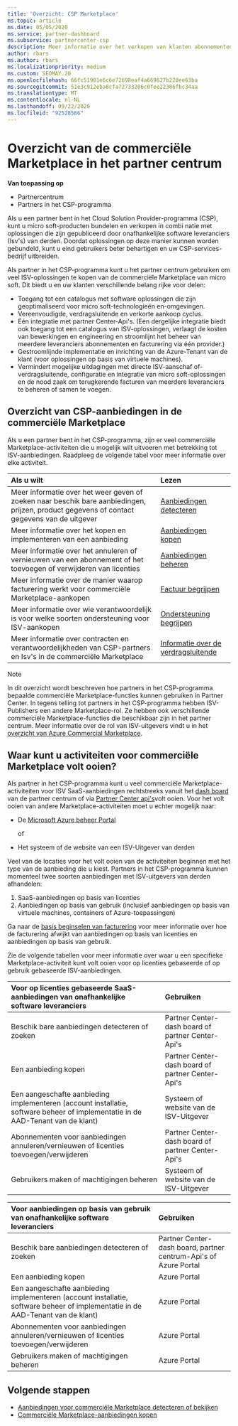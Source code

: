 ```yaml
---
title: 'Overzicht: CSP Marketplace'
ms.topic: article
ms.date: 05/05/2020
ms.service: partner-dashboard
ms.subservice: partnercenter-csp
description: Meer informatie over het verkopen van klanten abonnementen op SaaS-aanbiedingen (Software as a Service) van onafhankelijke software leveranciers (Isv's) in de Marketplace.
author: rbars
ms.author: rbars
ms.localizationpriority: medium
ms.custom: SEOMAY.20
ms.openlocfilehash: 66fc51901e6c6e72698eaf4a669627b228ee63ba
ms.sourcegitcommit: 51e3c912eba8cfa72733206c0fee22386fbc34aa
ms.translationtype: MT
ms.contentlocale: nl-NL
ms.lasthandoff: 09/22/2020
ms.locfileid: "92528566"
---
```

# <a name="overview-of-the-commercial-marketplace-in-partner-center"></a>Overzicht van de commerciële Marketplace in het partner centrum

**Van toepassing op**

- Partnercentrum
- Partners in het CSP-programma

Als u een partner bent in het Cloud Solution Provider-programma (CSP), kunt u micro soft-producten bundelen en verkopen in combi natie met oplossingen die zijn gepubliceerd door onafhankelijke software leveranciers (Isv's) van derden. Doordat oplossingen op deze manier kunnen worden gebundeld, kunt u eind gebruikers beter behartigen en uw CSP-services-bedrijf uitbreiden.

Als partner in het CSP-programma kunt u het partner centrum gebruiken om veel ISV-oplossingen te kopen van de commerciële Marketplace van micro soft. Dit biedt u en uw klanten verschillende belang rijke voor delen:

- Toegang tot een catalogus met software oplossingen die zijn geoptimaliseerd voor micro soft-technologieën en-omgevingen.
- Vereenvoudigde, verdragsluitende en verkorte aankoop cyclus.
- Eén integratie met partner Center-Api's. (Een dergelijke integratie biedt ook toegang tot een catalogus van ISV-oplossingen, verlaagt de kosten van bewerkingen en engineering en stroomlijnt het beheer van meerdere leveranciers abonnementen en facturering via één provider.)
- Gestroomlijnde implementatie en inrichting van de Azure-Tenant van de klant (voor oplossingen op basis van virtuele machines).
- Vermindert mogelijke uitdagingen met directe ISV-aanschaf of-verdragsluitende, configuratie en integratie van micro soft-oplossingen en de nood zaak om terugkerende facturen van meerdere leveranciers te beheren of samen te voegen.

## <a name="overview-of-csp-offers-in-the-commercial-marketplace"></a>Overzicht van CSP-aanbiedingen in de commerciële Marketplace

Als u een partner bent in het CSP-programma, zijn er veel commerciële Marketplace-activiteiten die u mogelijk wilt uitvoeren met betrekking tot ISV-aanbiedingen. Raadpleeg de volgende tabel voor meer informatie over elke activiteit.

|**Als u wilt**  |**Lezen**   |
|:------------------------------------|:------------------|
|Meer informatie over het weer geven of zoeken naar beschik bare aanbiedingen, prijzen, product gegevens of contact gegevens van de uitgever | [Aanbiedingen detecteren](csp-commercial-marketplace-discover.md) | 
|Meer informatie over het kopen en implementeren van een aanbieding   | [Aanbiedingen kopen](csp-commercial-marketplace-purchase.md)   | 
|Meer informatie over het annuleren of vernieuwen van een abonnement of het toevoegen of verwijderen van licenties  | [Aanbiedingen beheren](csp-commercial-marketplace-manage.md) |
|Meer informatie over de manier waarop facturering werkt voor commerciële Marketplace-aankopen | [Factuur begrijpen](csp-commercial-marketplace-billing.md) |
|Meer informatie over wie verantwoordelijk is voor welke soorten ondersteuning voor ISV-aankopen | [Ondersteuning begrijpen](csp-commercial-marketplace-support.md) |
|Meer informatie over contracten en verantwoordelijkheden van CSP-partners en Isv's in de commerciële Marketplace | [Informatie over de verdragsluitende](csp-commercial-marketplace-contracting.md) |

> [!NOTE]
> In dit overzicht wordt beschreven hoe partners in het CSP-programma bepaalde commerciële Marketplace-functies kunnen gebruiken in Partner Center. In tegens telling tot partners in het CSP-programma hebben ISV-Publishers een andere Marketplace-rol. Ze hebben ook verschillende commerciële Marketplace-functies die beschikbaar zijn in het partner centrum. Meer informatie over de rol van ISV-uitgevers vindt u in het [overzicht van Azure Commercial Marketplace](/azure/marketplace/partner-center-portal/commercial-marketplace-overview).

## <a name="where-to-complete-commercial-marketplace-activities"></a>Waar kunt u activiteiten voor commerciële Marketplace volt ooien?

Als partner in het CSP-programma kunt u veel commerciële Marketplace-activiteiten voor ISV SaaS-aanbiedingen rechtstreeks vanuit het [dash board](https://partner.microsoft.com/dashboard) van de partner centrum of via [Partner Center api's](/partner-center/develop/)volt ooien. Voor het volt ooien van andere Marketplace-activiteiten moet u echter mogelijk naar:

- De [Microsoft Azure beheer Portal](https://portal.azure.com/)

    of

- Het systeem of de website van een ISV-Uitgever van derden

Veel van de locaties voor het volt ooien van de activiteiten beginnen met het type van de aanbieding die u kiest. Partners in het CSP-programma kunnen momenteel twee soorten aanbiedingen met ISV-uitgevers van derden afhandelen:

1. SaaS-aanbiedingen op basis van licenties  
2. Aanbiedingen op basis van gebruik (inclusief aanbiedingen op basis van virtuele machines, containers of Azure-toepassingen)

Ga naar de [basis beginselen van facturering](billing-basics.md) voor meer informatie over hoe de facturering afwijkt van aanbiedingen op basis van licenties en aanbiedingen op basis van gebruik.  

Zie de volgende tabellen voor meer informatie over waar u een specifieke Marketplace-activiteit kunt volt ooien voor op licenties gebaseerde of op gebruik gebaseerde ISV-aanbiedingen.

|**Voor op licenties gebaseerde SaaS-aanbiedingen van onafhankelijke software leveranciers**  |**Gebruiken**  |
|:------------------------------------|:------------------|
|Beschik bare aanbiedingen detecteren of zoeken  | Partner Center-dash board of partner Center-Api's  |
|Een aanbieding kopen  | Partner Center-dash board of partner Center-Api's  |
|Een aangeschafte aanbieding implementeren (account installatie, software beheer of implementatie in de AAD-Tenant van de klant)  | Systeem of website van de ISV-Uitgever  |
|Abonnementen voor aanbiedingen annuleren/vernieuwen of licenties toevoegen/verwijderen | Partner Center-dash board of partner Center-Api's  |
|Gebruikers maken of machtigingen beheren  | Systeem of website van de ISV-Uitgever  |

|**Voor aanbiedingen op basis van gebruik van onafhankelijke software leveranciers**  |**Gebruiken**  |
|:------------------------------------|:------------------|
|Beschik bare aanbiedingen detecteren of zoeken  | Partner Center-dash board, partner centrum-Api's of Azure Portal  |
|Een aanbieding kopen  | Azure Portal  |
|Een aangeschafte aanbieding implementeren (account installatie, software beheer of implementatie in de AAD-Tenant van de klant)  | Azure Portal  |
|Abonnementen voor aanbiedingen annuleren/vernieuwen of licenties toevoegen/verwijderen | Azure Portal  |
|Gebruikers maken of machtigingen beheren  | Azure Portal  |

## <a name="next-steps"></a>Volgende stappen

- [Aanbiedingen voor commerciële Marketplace detecteren of bekijken](csp-commercial-marketplace-discover.md)
- [Commerciële Marketplace-aanbiedingen kopen](csp-commercial-marketplace-purchase.md)